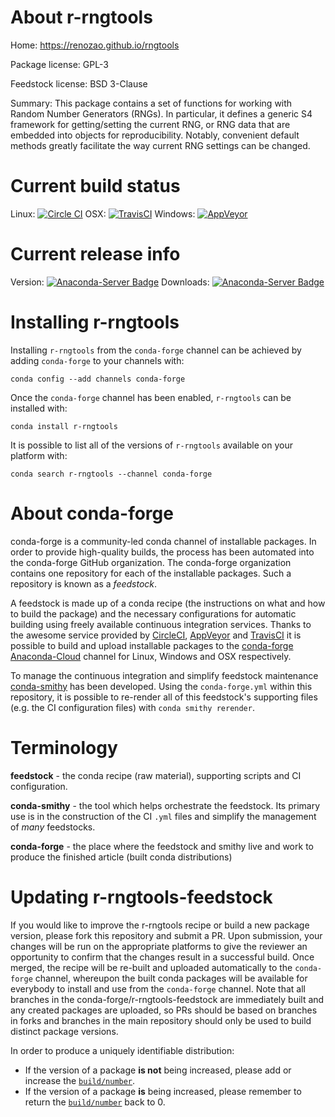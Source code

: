 About r-rngtools
================

Home: https://renozao.github.io/rngtools

Package license: GPL-3

Feedstock license: BSD 3-Clause

Summary: This package contains a set of functions for working with Random Number Generators (RNGs). In particular, it defines a generic S4 framework for getting/setting the current RNG, or RNG data that are embedded into objects for reproducibility. Notably, convenient default methods greatly facilitate the way current RNG settings can be changed.



Current build status
====================

Linux: [![Circle CI](https://circleci.com/gh/conda-forge/r-rngtools-feedstock.svg?style=shield)](https://circleci.com/gh/conda-forge/r-rngtools-feedstock)
OSX: [![TravisCI](https://travis-ci.org/conda-forge/r-rngtools-feedstock.svg?branch=master)](https://travis-ci.org/conda-forge/r-rngtools-feedstock)
Windows: [![AppVeyor](https://ci.appveyor.com/api/projects/status/github/conda-forge/r-rngtools-feedstock?svg=True)](https://ci.appveyor.com/project/conda-forge/r-rngtools-feedstock/branch/master)

Current release info
====================
Version: [![Anaconda-Server Badge](https://anaconda.org/conda-forge/r-rngtools/badges/version.svg)](https://anaconda.org/conda-forge/r-rngtools)
Downloads: [![Anaconda-Server Badge](https://anaconda.org/conda-forge/r-rngtools/badges/downloads.svg)](https://anaconda.org/conda-forge/r-rngtools)

Installing r-rngtools
=====================

Installing `r-rngtools` from the `conda-forge` channel can be achieved by adding `conda-forge` to your channels with:

```
conda config --add channels conda-forge
```

Once the `conda-forge` channel has been enabled, `r-rngtools` can be installed with:

```
conda install r-rngtools
```

It is possible to list all of the versions of `r-rngtools` available on your platform with:

```
conda search r-rngtools --channel conda-forge
```


About conda-forge
=================

conda-forge is a community-led conda channel of installable packages.
In order to provide high-quality builds, the process has been automated into the
conda-forge GitHub organization. The conda-forge organization contains one repository
for each of the installable packages. Such a repository is known as a *feedstock*.

A feedstock is made up of a conda recipe (the instructions on what and how to build
the package) and the necessary configurations for automatic building using freely
available continuous integration services. Thanks to the awesome service provided by
[CircleCI](https://circleci.com/), [AppVeyor](http://www.appveyor.com/)
and [TravisCI](https://travis-ci.org/) it is possible to build and upload installable
packages to the [conda-forge](https://anaconda.org/conda-forge)
[Anaconda-Cloud](http://docs.anaconda.org/) channel for Linux, Windows and OSX respectively.

To manage the continuous integration and simplify feedstock maintenance
[conda-smithy](http://github.com/conda-forge/conda-smithy) has been developed.
Using the ``conda-forge.yml`` within this repository, it is possible to re-render all of
this feedstock's supporting files (e.g. the CI configuration files) with ``conda smithy rerender``.


Terminology
===========

**feedstock** - the conda recipe (raw material), supporting scripts and CI configuration.

**conda-smithy** - the tool which helps orchestrate the feedstock.
                   Its primary use is in the construction of the CI ``.yml`` files
                   and simplify the management of *many* feedstocks.

**conda-forge** - the place where the feedstock and smithy live and work to
                  produce the finished article (built conda distributions)


Updating r-rngtools-feedstock
=============================

If you would like to improve the r-rngtools recipe or build a new
package version, please fork this repository and submit a PR. Upon submission,
your changes will be run on the appropriate platforms to give the reviewer an
opportunity to confirm that the changes result in a successful build. Once
merged, the recipe will be re-built and uploaded automatically to the
`conda-forge` channel, whereupon the built conda packages will be available for
everybody to install and use from the `conda-forge` channel.
Note that all branches in the conda-forge/r-rngtools-feedstock are
immediately built and any created packages are uploaded, so PRs should be based
on branches in forks and branches in the main repository should only be used to
build distinct package versions.

In order to produce a uniquely identifiable distribution:
 * If the version of a package **is not** being increased, please add or increase
   the [``build/number``](http://conda.pydata.org/docs/building/meta-yaml.html#build-number-and-string).
 * If the version of a package **is** being increased, please remember to return
   the [``build/number``](http://conda.pydata.org/docs/building/meta-yaml.html#build-number-and-string)
   back to 0.
